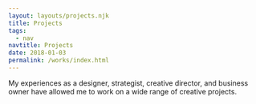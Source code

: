 ```yaml
---
layout: layouts/projects.njk
title: Projects
tags:
  - nav
navtitle: Projects
date: 2018-01-03
permalink: /works/index.html
---
```


My experiences as a designer, strategist, creative director, and business owner have allowed me to work on a wide range of creative projects.